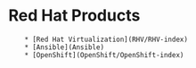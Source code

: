 # Red Hat Products

        * [Red Hat Virtualization](RHV/RHV-index) 
        * [Ansible](Ansible) 
        * [OpenShift](OpenShift/OpenShift-index)
